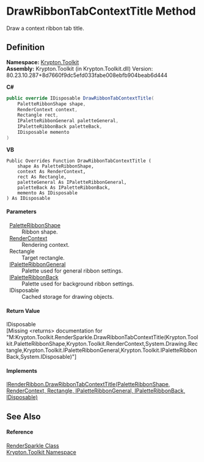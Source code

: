# DrawRibbonTabContextTitle Method


Draw a context ribbon tab title.



## Definition
**Namespace:** <a href="79d2eac2-21f4-54ff-7552-b20c33c30600.md">Krypton.Toolkit</a>  
**Assembly:** Krypton.Toolkit (in Krypton.Toolkit.dll) Version: 80.23.10.287+8d7660f9dc5efd033fabe008ebfb904beab6d444

**C#**
``` C#
public override IDisposable DrawRibbonTabContextTitle(
	PaletteRibbonShape shape,
	RenderContext context,
	Rectangle rect,
	IPaletteRibbonGeneral paletteGeneral,
	IPaletteRibbonBack paletteBack,
	IDisposable memento
)
```
**VB**
``` VB
Public Overrides Function DrawRibbonTabContextTitle ( 
	shape As PaletteRibbonShape,
	context As RenderContext,
	rect As Rectangle,
	paletteGeneral As IPaletteRibbonGeneral,
	paletteBack As IPaletteRibbonBack,
	memento As IDisposable
) As IDisposable
```



#### Parameters
<dl><dt>  <a href="84ca2d8c-daf3-0219-3015-4b7046d3d27b.md">PaletteRibbonShape</a></dt><dd>Ribbon shape.</dd><dt>  <a href="ef60a5af-08ff-7a94-87f5-362a7e392cd4.md">RenderContext</a></dt><dd>Rendering context.</dd><dt>  Rectangle</dt><dd>Target rectangle.</dd><dt>  <a href="7e9fb940-7d26-41b2-3437-b0d716494feb.md">IPaletteRibbonGeneral</a></dt><dd>Palette used for general ribbon settings.</dd><dt>  <a href="13cd7430-f4ec-280c-908b-9fb4e3ced7ea.md">IPaletteRibbonBack</a></dt><dd>Palette used for background ribbon settings.</dd><dt>  IDisposable</dt><dd>Cached storage for drawing objects.</dd></dl>

#### Return Value
IDisposable  
\[Missing &lt;returns&gt; documentation for "M:Krypton.Toolkit.RenderSparkle.DrawRibbonTabContextTitle(Krypton.Toolkit.PaletteRibbonShape,Krypton.Toolkit.RenderContext,System.Drawing.Rectangle,Krypton.Toolkit.IPaletteRibbonGeneral,Krypton.Toolkit.IPaletteRibbonBack,System.IDisposable)"\]

#### Implements
<a href="4c12d8c7-0494-73a3-a9dc-ddf8d1479610.md">IRenderRibbon.DrawRibbonTabContextTitle(PaletteRibbonShape, RenderContext, Rectangle, IPaletteRibbonGeneral, IPaletteRibbonBack, IDisposable)</a>  


## See Also


#### Reference
<a href="67713d18-bd06-003e-2c30-456e135a7621.md">RenderSparkle Class</a>  
<a href="79d2eac2-21f4-54ff-7552-b20c33c30600.md">Krypton.Toolkit Namespace</a>  
